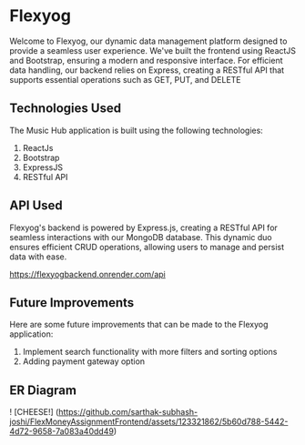
# Flexyog


Welcome to Flexyog, our dynamic data management platform designed to provide a seamless user experience. We've built the frontend using ReactJS and Bootstrap, ensuring a modern and responsive interface. For efficient data handling, our backend relies on Express, creating a RESTful API that supports essential operations such as GET, PUT, and DELETE


## Technologies Used 

The Music Hub application is built using the following technologies:

1) ReactJs
2) Bootstrap
3) ExpressJS
4)  RESTful API
## API Used

Flexyog's backend is powered by Express.js, creating a RESTful API for seamless interactions with our MongoDB database. This dynamic duo ensures efficient CRUD operations, allowing users to manage and persist data with ease.

https://flexyogbackend.onrender.com/api
## Future Improvements

Here are some future improvements that can be made to the Flexyog application:

1) Implement search functionality with more filters and sorting options
2) Adding payment gateway option


## ER Diagram

! [CHEESE!] (https://github.com/sarthak-subhash-joshi/FlexMoneyAssignmentFrontend/assets/123321862/5b60d788-5442-4d72-9658-7a083a40dd49)










